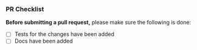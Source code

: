 ### PR Checklist
**Before submitting a pull request,** please make sure the following is done:
* [ ] Tests for the changes have been added
* [ ] Docs have been added